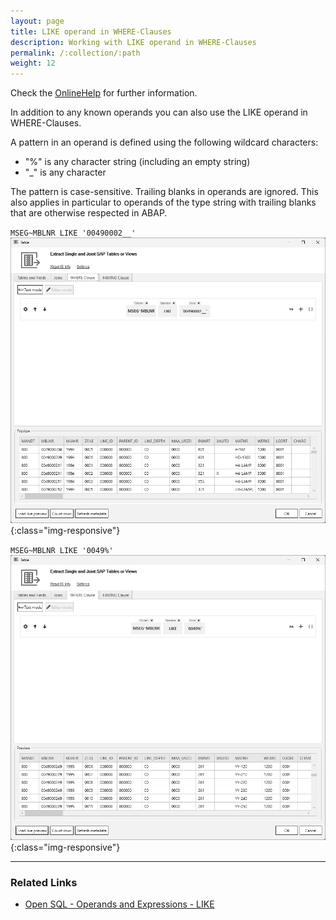 ```yaml
---
layout: page
title: LIKE operand in WHERE-Clauses
description: Working with LIKE operand in WHERE-Clauses
permalink: /:collection/:path
weight: 12
---
```


Check the [OnlineHelp](https://help.theobald-software.com/en/) for further information.

In addition to any known operands you can also use the LIKE operand in WHERE-Clauses.

A pattern in an operand is defined using the following wildcard characters:

- "%" is any character string (including an empty string)
- "_" is any character

The pattern is case-sensitive. Trailing blanks in operands are ignored. This also applies in particular to operands of the type string with trailing blanks that are otherwise respected in ABAP.

`MSEG~MBLNR LIKE '00490002__'`  
![like_](/img/contents/like_operator.png){:class="img-responsive"}

`MSEG~MBLNR LIKE '0049%'`
![like_%](/img/contents/like_percent_operator.png){:class="img-responsive"}


****
### Related Links
- [Open SQL - Operands and Expressions - LIKE ](https://help.sap.com/doc/abapdocu_752_index_htm/7.52/en-US/abenwhere_logexp_like.htm)